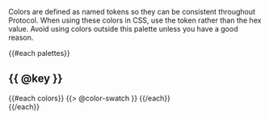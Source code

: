 Colors are defined as named tokens so they can be consistent throughout Protocol. When using these colors in CSS, use the token rather than the hex value. Avoid using colors outside this palette unless you have a good reason.

{{#each palettes}}
  <h2 class="docs-palette-title">{{ @key }}</h2>
  <section class="docs-swatch-gallery">
  {{#each colors}}
  {{> @color-swatch }}
  {{/each}}
  </section>
{{/each}}
